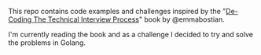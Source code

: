 This repo contains code examples and challenges inspired by the "[De-Coding The Technical Interview Process](https://technicalinterviews.dev)" book by @emmabostian.

I'm currently reading the book and as a challenge I decided to try and solve the problems in Golang.